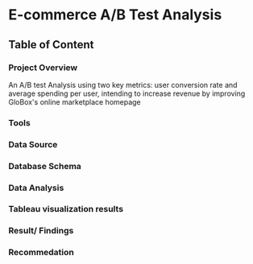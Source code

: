 # E-commerce A/B Test Analysis

## Table of Content 

### Project Overview 
An A/B test Analysis using two key metrics: user conversion rate and average spending per user, intending to increase revenue by improving GloBox's online marketplace homepage

### Tools
### Data Source
### Database Schema
### Data Analysis
### Tableau visualization results 
### Result/ Findings
### Recommedation



